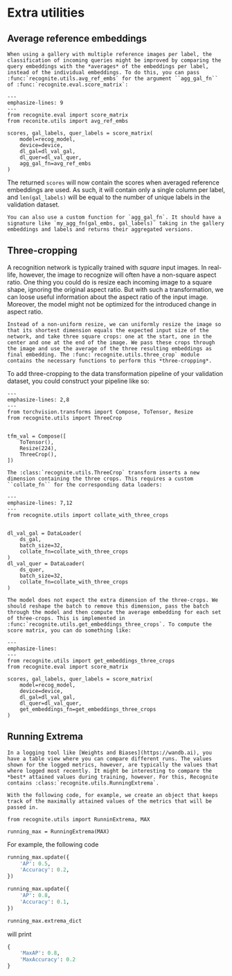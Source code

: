 # Extra utilities

## Average reference embeddings

```{eval-rst}
When using a gallery with multiple reference images per label, the classification of incoming queries might be improved by comparing the query embeddings with the *averages* of the embeddings per label, instead of the individual embeddings. To do this, you can pass :func:`recognite.utils.avg_ref_embs` for the argument ``agg_gal_fn`` of :func:`recognite.eval.score_matrix`:
```

```{code-block} python
---
emphasize-lines: 9
---
from recognite.eval import score_matrix
from reconite.utils import avg_ref_embs

scores, gal_labels, quer_labels = score_matrix(
    model=recog_model,
    device=device,
    dl_gal=dl_val_gal,
    dl_quer=dl_val_quer,
    agg_gal_fn=avg_ref_embs
)
```

The returned ``scores`` will now contain the scores when averaged reference embeddings are used. As such, it will contain only a single column per label, and `len(gal_labels)` will be equal to the number of unique labels in the validation dataset.

```{note}
You can also use a custom function for `agg_gal_fn`. It should have a signature like `my_agg_fn(gal_embs, gal_labels)` taking in the gallery embeddings and labels and returns their aggregated versions.
```

## Three-cropping

A recognition network is typically trained with *square* input images. In real-life, however, the image to recognize will often have a non-square aspect ratio. One thing you could do is resize each incoming image to a square shape, ignoring the original aspect ratio. But with such a transformation, we can loose useful information about the aspect ratio of the input image. Moreover, the model might not be optimized for the introduced change in aspect ratio.

```{eval-rst}
Instead of a non-uniform resize, we can uniformly resize the image so that its shortest dimension equals the expected input size of the network, and take three square crops: one at the start, one in the center and one at the end of the image. We pass these crops through the image and use the average of the three resulting embeddings as final embedding. The :func:`recognite.utils.three_crop` module contains the necessary functions to perform this *three-cropping*.
```

To add three-cropping to the data transformation pipeline of your validation dataset, you could construct your pipeline like so:


```{code-block} python
---
emphasize-lines: 2,8
---
from torchvision.transforms import Compose, ToTensor, Resize
from recognite.utils import ThreeCrop


tfm_val = Compose([
    ToTensor(),
    Resize(224),
    ThreeCrop(),
])
```

```{eval-rst}
The :class:`recognite.utils.ThreeCrop` transform inserts a new dimension containing the three crops. This requires a custom ``collate_fn`` for the corresponding data loaders:
```


```{code-block} python
---
emphasize-lines: 7,12
---
from recognite.utils import collate_with_three_crops


dl_val_gal = DataLoader(
    ds_gal,
    batch_size=32,
    collate_fn=collate_with_three_crops
)
dl_val_quer = DataLoader(
    ds_quer,
    batch_size=32,
    collate_fn=collate_with_three_crops
)
```

```{eval-rst}
The model does not expect the extra dimension of the three-crops. We should reshape the batch to remove this dimension, pass the batch through the model and then compute the average embedding for each set of three-crops. This is implemented in :func:`recognite.utils.get_embeddings_three_crops`. To compute the score matrix, you can do something like:
```

```{code-block} python
---
emphasize-lines:
---
from recognite.utils import get_embeddings_three_crops
from recognite.eval import score_matrix

scores, gal_labels, quer_labels = score_matrix(
    model=recog_model,
    device=device,
    dl_gal=dl_val_gal,
    dl_quer=dl_val_quer,
    get_embeddings_fn=get_embeddings_three_crops
)
```

## Running Extrema

```{eval-rst}
In a logging tool like [Weights and Biases](https://wandb.ai), you have a table view where you can compare different runs. The values shown for the logged metrics, however, are typically the values that where logged most recently. It might be interesting to compare the *best* attained values during training, however. For this, Recognite contains :class:`recognite.utils.RunningExtrema`.

With the following code, for example, we create an object that keeps track of the maximally attained values of the metrics that will be passed in.
```

```{code-block} python
from recognite.utils import RunninExtrema, MAX

running_max = RunningExtrema(MAX)
```

For example, the following code

```python
running_max.update({
    'AP': 0.5,
    'Accuracy': 0.2,
})

running_max.update({
    'AP': 0.8,
    'Accuracy': 0.1,
})

running_max.extrema_dict
```

will print

```python
{
    'MaxAP': 0.8,
    'MaxAccuracy': 0.2
}
```
